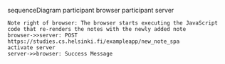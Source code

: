 sequenceDiagram
    participant browser
    participant server

    Note right of browser: The browser starts executing the JavaScript code that re-renders the notes with the newly added note
    browser->>server: POST https://studies.cs.helsinki.fi/exampleapp/new_note_spa
    activate server
    server->>browser: Success Message

    
  